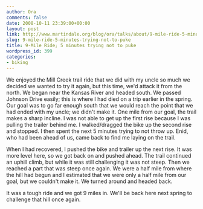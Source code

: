 ```yaml
---
author: Ora
comments: false
date: 2008-10-11 23:39:00+00:00
layout: post
link: http://www.martindale.org/blog/ora/talks/about/9-mile-ride-5-minutes-trying-not-to-puke
slug: 9-mile-ride-5-minutes-trying-not-to-puke
title: 9-Mile Ride; 5 minutes trying not to puke
wordpress_id: 399
categories:
- biking
---
```


We enjoyed the Mill Creek trail ride that we did with my uncle so much we decided we wanted to try it again, but this time, we'd attack it from the north. We began near the Kansas River and headed south. We passed Johnson Drive easily; this is where I had died on a trip earlier in the spring. Our goal was to go far enough south that we would reach the point that we had ended with my uncle; we didn't make it. One mile from our goal, the trail makes a sharp incline. I was not able to get up the first rise because I was pulling the trailer behind me. I walked/dragged the bike up the second rise and stopped. I then spent the next 5 minutes trying to not throw up. Enid, who had been ahead of us, came back to find me laying on the trail.  
  
When I had recovered, I pushed the bike and trailer up the next rise. It was more level here, so we got back on and pushed ahead. The trail continued an uphill climb, but while it was still challenging it was not steep. Then we reached a part that was steep once again. We were a half mile from where the hill had begun and I estimated that we were only a half mile from our goal, but we couldn't make it. We turned around and headed back.  
  
It was a tough ride and we got 9 miles in. We'll be back here next spring to challenge that hill once again.
